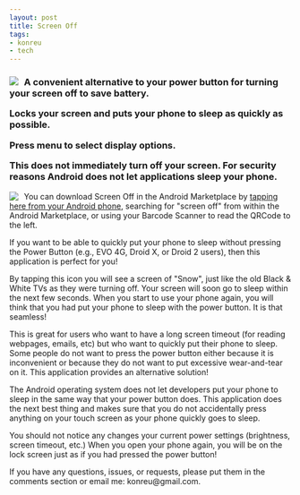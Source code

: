 ```yaml
---
layout: post
title: Screen Off
tags:
- konreu
- tech
---
```

<h3><img src="http://android.konreu.com{{ site.url }}/assets/2010/07/icon1.png" style="float:left; margin-right:10px;" />A convenient alternative to your power button for turning your screen off to save battery.

Locks your screen and puts your phone to sleep as quickly as possible.

Press menu to select display options.

This does not immediately turn off your screen. For security reasons Android does not let applications sleep your phone.</h3>

<img src="http://android.konreu.com{{ site.url }}/assets/2010/06/screen_off_qrcode.png" style="float:left; margin-right:10px;" />You can download Screen Off in the Android Marketplace by <a href="market://details?id=com.konreu.android.screenoff">tapping here from your Android phone</a>, searching for "screen off" from within the Android Marketplace, or using your Barcode Scanner to read the QRCode to the left. 

<p>If you want to be able to quickly put your phone to sleep without pressing the Power Button (e.g., EVO 4G, Droid X, or Droid 2 users), then this application is perfect for you!</p>

<p>By tapping this icon you will see a screen of "Snow", just like the old Black & White TVs as they were turning off. Your screen will soon go to sleep within the next few seconds. When you start to use your phone again, you will think that you had put your phone to sleep with the power button. It is that seamless!</p>

<p>This is great for users who want to have a long screen timeout (for reading webpages, emails, etc) but who want to quickly put their phone to sleep. Some people do not want to press the power button either because it is inconvenient or because they do not want to put excessive wear-and-tear on it. This application provides an alternative solution!</p>

<p>The Android operating system does not let developers put your phone to sleep in the same way that your power button does. This application does the next best thing and makes sure that you do not accidentally press anything on your touch screen as your phone quickly goes to sleep.</p>

<p>You should not notice any changes your current power settings (brightness, screen timeout, etc.) When you open your phone again, you will be on the lock screen just as if you had pressed the power button!</p>

<p>If you have any questions, issues, or requests, please put them in the comments section or email me: konreu@gmail.com.</p>

